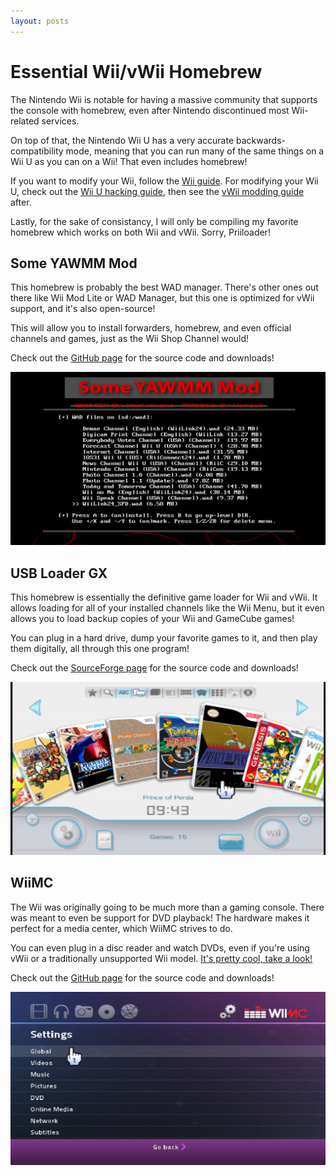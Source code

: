 ```yaml
---
layout: posts
---
```


# Essential Wii/vWii Homebrew

The Nintendo Wii is notable for having a massive community that supports the console with homebrew, even after Nintendo discontinued most Wii-related services.

On top of that, the Nintendo Wii U has a very accurate backwards-compatibility mode, meaning that you can run many of the same things on a Wii U as you can on a Wii! That even includes homebrew!

If you want to modify your Wii, follow the [Wii guide](https://wii.guide). For modifying your Wii U, check out the [Wii U hacking guide](https://wiiu.hacks.guide), then see the [vWii modding guide](https://wiiu.hacks.guide/#/vwii-modding) after. 

Lastly, for the sake of consistancy, I will only be compiling my favorite homebrew which works on both Wii and vWii. Sorry, Priiloader!

## Some YAWMM Mod

This homebrew is probably the best WAD manager. There's other ones out there like Wii Mod Lite or WAD Manager, but this one is optimized for vWii support, and it's also open-source!

This will allow you to install forwarders, homebrew, and even official channels and games, just as the Wii Shop Channel would!

Check out the [GitHub page](https://github.com/FIX94/Some-YAWMM-Mod) for the source code and downloads!

![A screenshot showcasing Some YAWMM Mod.](../assets/images/posts/essential-wii-vwii-homebrew/some_yawmm_mod.png)

## USB Loader GX

This homebrew is essentially the definitive game loader for Wii and vWii. It allows loading for all of your installed channels like the Wii Menu, but it even allows you to load backup copies of your Wii and GameCube games!

You can plug in a hard drive, dump your favorite games to it, and then play them digitally, all through this one program!

Check out the [SourceForge page](https://sourceforge.net/projects/usbloadergx) for the source code and downloads!

![A screenshot showcasing USB Loader GX.](../assets/images/posts/essential-wii-vwii-homebrew/usb_loader_gx.png)

## WiiMC

The Wii was originally going to be much more than a gaming console. There was meant to even be support for DVD playback! The hardware makes it perfect for a media center, which WiiMC strives to do.

You can even plug in a disc reader and watch DVDs, even if you're using vWii or a traditionally unsupported Wii model. [It's pretty cool, take a look!](https://www.youtube.com/watch?v=w6Ut7rgPZfo)

Check out the [GitHub page](https://github.com/dborth/wiimc) for the source code and downloads!

![A screenshot showcasing WiiMC.](../assets/images/posts/essential-wii-vwii-homebrew/wiimc.png)